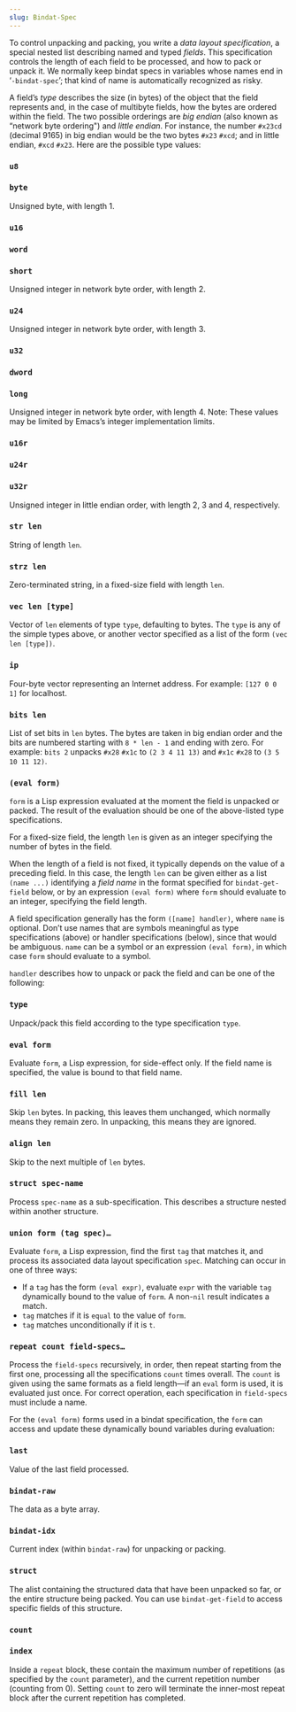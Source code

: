 ```yaml
---
slug: Bindat-Spec
---
```


To control unpacking and packing, you write a *data layout specification*, a special nested list describing named and typed *fields*. This specification controls the length of each field to be processed, and how to pack or unpack it. We normally keep bindat specs in variables whose names end in ‘`-bindat-spec`’; that kind of name is automatically recognized as risky.

A field’s *type* describes the size (in bytes) of the object that the field represents and, in the case of multibyte fields, how the bytes are ordered within the field. The two possible orderings are *big endian* (also known as “network byte ordering") and *little endian*. For instance, the number `#x23cd` (decimal 9165) in big endian would be the two bytes `#x23` `#xcd`; and in little endian, `#xcd` `#x23`. Here are the possible type values:

### `u8`

### `byte`

Unsigned byte, with length 1.

### `u16`

### `word`

### `short`

Unsigned integer in network byte order, with length 2.

### `u24`

Unsigned integer in network byte order, with length 3.

### `u32`

### `dword`

### `long`

Unsigned integer in network byte order, with length 4. Note: These values may be limited by Emacs’s integer implementation limits.

### `u16r`

### `u24r`

### `u32r`

Unsigned integer in little endian order, with length 2, 3 and 4, respectively.

### `str len`

String of length `len`.

### `strz len`

Zero-terminated string, in a fixed-size field with length `len`.

### `vec len [type]`

Vector of `len` elements of type `type`, defaulting to bytes. The `type` is any of the simple types above, or another vector specified as a list of the form `(vec len [type])`.

### `ip`

Four-byte vector representing an Internet address. For example: `[127 0 0 1]` for localhost.

### `bits len`

List of set bits in `len` bytes. The bytes are taken in big endian order and the bits are numbered starting with `8 * len - 1` and ending with zero. For example: `bits 2` unpacks `#x28` `#x1c` to `(2 3 4 11 13)` and `#x1c` `#x28` to `(3 5 10 11 12)`.

### `(eval form)`

`form` is a Lisp expression evaluated at the moment the field is unpacked or packed. The result of the evaluation should be one of the above-listed type specifications.

For a fixed-size field, the length `len` is given as an integer specifying the number of bytes in the field.

When the length of a field is not fixed, it typically depends on the value of a preceding field. In this case, the length `len` can be given either as a list `(name ...)` identifying a *field name* in the format specified for `bindat-get-field` below, or by an expression `(eval form)` where `form` should evaluate to an integer, specifying the field length.

A field specification generally has the form `([name] handler)`, where `name` is optional. Don’t use names that are symbols meaningful as type specifications (above) or handler specifications (below), since that would be ambiguous. `name` can be a symbol or an expression `(eval form)`, in which case `form` should evaluate to a symbol.

`handler` describes how to unpack or pack the field and can be one of the following:

### `type`

Unpack/pack this field according to the type specification `type`.

### `eval form`

Evaluate `form`, a Lisp expression, for side-effect only. If the field name is specified, the value is bound to that field name.

### `fill len`

Skip `len` bytes. In packing, this leaves them unchanged, which normally means they remain zero. In unpacking, this means they are ignored.

### `align len`

Skip to the next multiple of `len` bytes.

### `struct spec-name`

Process `spec-name` as a sub-specification. This describes a structure nested within another structure.

### `union form (tag spec)…`

Evaluate `form`, a Lisp expression, find the first `tag` that matches it, and process its associated data layout specification `spec`. Matching can occur in one of three ways:

*   If a `tag` has the form `(eval expr)`, evaluate `expr` with the variable `tag` dynamically bound to the value of `form`. A non-`nil` result indicates a match.
*   `tag` matches if it is `equal` to the value of `form`.
*   `tag` matches unconditionally if it is `t`.

### `repeat count field-specs…`

Process the `field-specs` recursively, in order, then repeat starting from the first one, processing all the specifications `count` times overall. The `count` is given using the same formats as a field length—if an `eval` form is used, it is evaluated just once. For correct operation, each specification in `field-specs` must include a name.

For the `(eval form)` forms used in a bindat specification, the `form` can access and update these dynamically bound variables during evaluation:

### `last`

Value of the last field processed.

### `bindat-raw`

The data as a byte array.

### `bindat-idx`

Current index (within `bindat-raw`) for unpacking or packing.

### `struct`

The alist containing the structured data that have been unpacked so far, or the entire structure being packed. You can use `bindat-get-field` to access specific fields of this structure.

### `count`

### `index`

Inside a `repeat` block, these contain the maximum number of repetitions (as specified by the `count` parameter), and the current repetition number (counting from 0). Setting `count` to zero will terminate the inner-most repeat block after the current repetition has completed.
